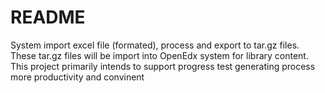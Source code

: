 # README

System import excel file (formated), process and export to tar.gz files. These tar.gz files will be import into OpenEdx system for library content.
This project primarily intends to support progress test generating process more productivity and convinent

